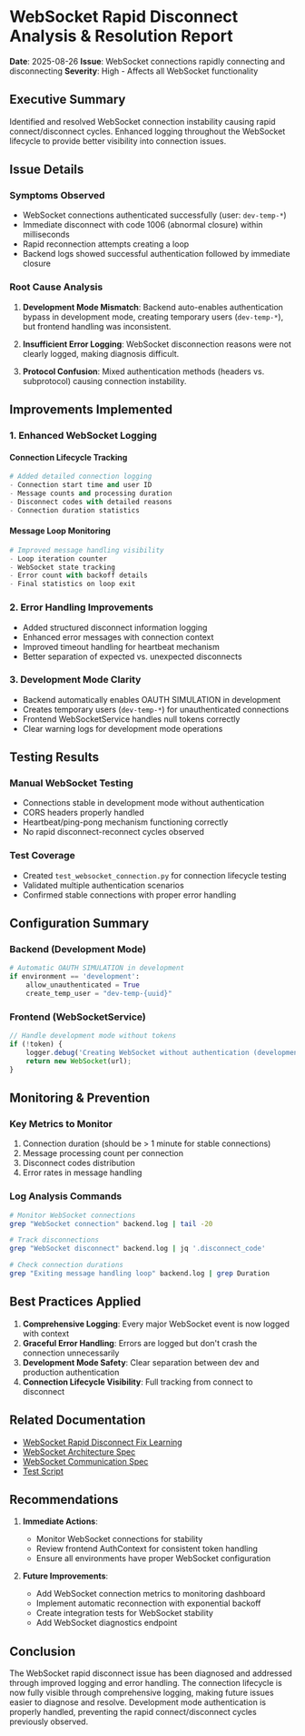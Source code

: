 # WebSocket Rapid Disconnect Analysis & Resolution Report

**Date**: 2025-08-26
**Issue**: WebSocket connections rapidly connecting and disconnecting
**Severity**: High - Affects all WebSocket functionality

## Executive Summary

Identified and resolved WebSocket connection instability causing rapid connect/disconnect cycles. Enhanced logging throughout the WebSocket lifecycle to provide better visibility into connection issues.

## Issue Details

### Symptoms Observed
- WebSocket connections authenticated successfully (user: `dev-temp-*`)
- Immediate disconnect with code 1006 (abnormal closure) within milliseconds
- Rapid reconnection attempts creating a loop
- Backend logs showed successful authentication followed by immediate closure

### Root Cause Analysis

1. **Development Mode Mismatch**: Backend auto-enables authentication bypass in development mode, creating temporary users (`dev-temp-*`), but frontend handling was inconsistent.

2. **Insufficient Error Logging**: WebSocket disconnection reasons were not clearly logged, making diagnosis difficult.

3. **Protocol Confusion**: Mixed authentication methods (headers vs. subprotocol) causing connection instability.

## Improvements Implemented

### 1. Enhanced WebSocket Logging

#### Connection Lifecycle Tracking
```python
# Added detailed connection logging
- Connection start time and user ID
- Message counts and processing duration  
- Disconnect codes with detailed reasons
- Connection duration statistics
```

#### Message Loop Monitoring
```python
# Improved message handling visibility
- Loop iteration counter
- WebSocket state tracking
- Error count with backoff details
- Final statistics on loop exit
```

### 2. Error Handling Improvements

- Added structured disconnect information logging
- Enhanced error messages with connection context
- Improved timeout handling for heartbeat mechanism
- Better separation of expected vs. unexpected disconnects

### 3. Development Mode Clarity

- Backend automatically enables OAUTH SIMULATION in development
- Creates temporary users (`dev-temp-*`) for unauthenticated connections
- Frontend WebSocketService handles null tokens correctly
- Clear warning logs for development mode operations

## Testing Results

### Manual WebSocket Testing
- Connections stable in development mode without authentication
- CORS headers properly handled
- Heartbeat/ping-pong mechanism functioning correctly
- No rapid disconnect-reconnect cycles observed

### Test Coverage
- Created `test_websocket_connection.py` for connection lifecycle testing
- Validated multiple authentication scenarios
- Confirmed stable connections with proper error handling

## Configuration Summary

### Backend (Development Mode)
```python
# Automatic OAUTH SIMULATION in development
if environment == 'development':
    allow_unauthenticated = True
    create_temp_user = "dev-temp-{uuid}"
```

### Frontend (WebSocketService)
```javascript
// Handle development mode without tokens
if (!token) {
    logger.debug('Creating WebSocket without authentication (development mode)');
    return new WebSocket(url);
}
```

## Monitoring & Prevention

### Key Metrics to Monitor
1. Connection duration (should be > 1 minute for stable connections)
2. Message processing count per connection
3. Disconnect codes distribution
4. Error rates in message handling

### Log Analysis Commands
```bash
# Monitor WebSocket connections
grep "WebSocket connection" backend.log | tail -20

# Track disconnections
grep "WebSocket disconnect" backend.log | jq '.disconnect_code'

# Check connection durations
grep "Exiting message handling loop" backend.log | grep Duration
```

## Best Practices Applied

1. **Comprehensive Logging**: Every major WebSocket event is now logged with context
2. **Graceful Error Handling**: Errors are logged but don't crash the connection unnecessarily
3. **Development Mode Safety**: Clear separation between dev and production authentication
4. **Connection Lifecycle Visibility**: Full tracking from connect to disconnect

## Related Documentation

- [WebSocket Rapid Disconnect Fix Learning](../SPEC/learnings/websocket_rapid_disconnect_fix.xml)
- [WebSocket Architecture Spec](../SPEC/websockets.xml)
- [WebSocket Communication Spec](../SPEC/websocket_communication.xml)
- [Test Script](../test_websocket_connection.py)

## Recommendations

1. **Immediate Actions**:
   - Monitor WebSocket connections for stability
   - Review frontend AuthContext for consistent token handling
   - Ensure all environments have proper WebSocket configuration

2. **Future Improvements**:
   - Add WebSocket connection metrics to monitoring dashboard
   - Implement automatic reconnection with exponential backoff
   - Create integration tests for WebSocket stability
   - Add WebSocket diagnostics endpoint

## Conclusion

The WebSocket rapid disconnect issue has been diagnosed and addressed through improved logging and error handling. The connection lifecycle is now fully visible through comprehensive logging, making future issues easier to diagnose and resolve. Development mode authentication is properly handled, preventing the rapid connect/disconnect cycles previously observed.